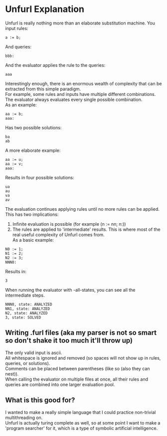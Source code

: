 # Unfurl Explanation
Unfurl is really nothing more than an elaborate substitution machine.
You input rules:
```
a := b;
```
And queries:
```
bbb:
```
And the evaluator applies the rule to the queries:
```
aaa
```

Interestingly enough, there is an enormous wealth of complexity that can be extracted
from this simple paradigm.\
For example, some rules and inputs have multiple different combinations. The evaluator
always evaluates every single possible combination.\
As an example:
```
aa := b;
aaa:
```
Has two possible solutions:
```
ba
ab
```
A more elaborate example:
```
aa := u;
aa := v;
aaa:
```
Results in four possible solutions:
```
ua
au
va
av
```

The evaluation continues applying rules until no more rules can be applied. This has
two implications:
1) Infinite evaluation is possible (for example (n := nn; n:))
2) The rules are applied to 'intermediate' results. This is where most of the real
useful complexity of Unfurl comes from.\
As a basic example:
```
N0 := 1;
N1 := 2;
N2 := 3;
NNN0:
```
Results in:
```
3
```
When running the evaluator with -all-states, you can see all the intermediate steps.
```
NNN0, state: ANALYZED
NN1, state: ANALYZED
N2, state: ANALYZED
3, state: SOLVED
```

## Writing .furl files (aka my parser is not so smart so don't shake it too much it'll throw up)
The only valid input is ascii.\
All whitespace is ignored and removed (so spaces will not show up in rules, queries, or solutions).\
Comments can be placed between parentheses (like so (also they can nest)).\
When calling the evaluator on multiple files at once, all their rules and queries are combined into
one larger evaluation pool.

## What is this good for?
I wanted to make a really simple language that I could practice non-trivial multithreading on.\
Unfurl is actually turing complete as well, so at some point I want to make a 'program searcher'
for it, which is a type of symbolic artificial intelligence.

